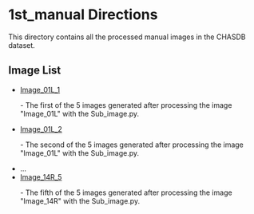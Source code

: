 # 1st_manual Directions

This directory contains all the processed manual images in the CHASDB dataset.

## Image List

- [Image_01L_1](./Image_01L_1.png) <p>  - The first of the 5 images generated after processing the image "Image_01L" with the Sub_image.py.</p>
- [Image_01L_2](./Image_01L_2.png) <p>  - The second of the 5 images generated after processing the image "Image_01L" with the Sub_image.py.
-  ...
- [Image_14R_5](./Image_14R_5.png) <p>  - The fifth of the 5 images generated after processing the image "Image_14R" with the Sub_image.py.
